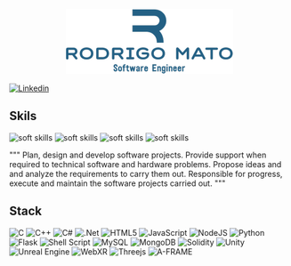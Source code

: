 <p align="center">
  <img src="https://github.com/RodrigoMato00/RodrigoMato00/blob/main/Image/rm1.png" alt="Rodrigo Mato"/>
</p>

<!-- linkedin --> 
[![Linkedin](https://img.shields.io/badge/LinkedIn-blue?style=social&logo=linkedin)](https://www.linkedin.com/in/rodrigo-mato-pla/)

## Skils
![soft skills](https://img.shields.io/badge/-teamwork-lightgrey) ![soft skills](https://img.shields.io/badge/-challenges-lightgrey) ![soft skills](https://img.shields.io/badge/-research-lightgrey) ![soft skills](https://img.shields.io/badge/-innovation-lightgrey)

"""
Plan, design and develop software
projects. Provide support when
required to technical software and
hardware problems. Propose ideas and
and analyze the requirements to carry
them out. Responsible for progress,
execute and maintain the software
projects carried out.
"""

## Stack
![C](https://img.shields.io/badge/c-%2300599C.svg?style=for-the-badge&logo=c&logoColor=white) ![C++](https://img.shields.io/badge/c++-%2300599C.svg?style=for-the-badge&logo=c%2B%2B&logoColor=white) ![C#](https://img.shields.io/badge/c%23-%23239120.svg?style=for-the-badge&logo=c-sharp&logoColor=white) ![.Net](https://img.shields.io/badge/.NET-5C2D91?style=for-the-badge&logo=.net&logoColor=white) ![HTML5](https://img.shields.io/badge/html5-%23E34F26.svg?style=for-the-badge&logo=html5&logoColor=white)  ![JavaScript](https://img.shields.io/badge/javascript-%23323330.svg?style=for-the-badge&logo=javascript&logoColor=%23F7DF1E) ![NodeJS](https://img.shields.io/badge/node.js-6DA55F?style=for-the-badge&logo=node.js&logoColor=white) ![Python](https://img.shields.io/badge/python-3670A0?style=for-the-badge&logo=python&logoColor=ffdd54) ![Flask](https://img.shields.io/badge/flask-%23000.svg?style=for-the-badge&logo=flask&logoColor=white) ![Shell Script](https://img.shields.io/badge/shell_script-%23121011.svg?style=for-the-badge&logo=gnu-bash&logoColor=white) ![MySQL](https://img.shields.io/badge/mysql-%2300f.svg?style=for-the-badge&logo=mysql&logoColor=white) ![MongoDB](https://img.shields.io/badge/MongoDB-%234ea94b.svg?style=for-the-badge&logo=mongodb&logoColor=white) ![Solidity](https://img.shields.io/badge/Solidity-%23363636.svg?style=for-the-badge&logo=solidity&logoColor=white) ![Unity](https://img.shields.io/badge/unity-%23000000.svg?style=for-the-badge&logo=unity&logoColor=white) ![Unreal Engine](https://img.shields.io/badge/unrealengine-%23313131.svg?style=for-the-badge&logo=unrealengine&logoColor=white) ![WebXR](https://img.shields.io/badge/WebXR-AR%2FVR-orange) ![Threejs](https://img.shields.io/badge/threejs-black?style=for-the-badge&logo=three.js&logoColor=white) ![A-FRAME](https://img.shields.io/badge/-A--FRAME-EB1444) 

